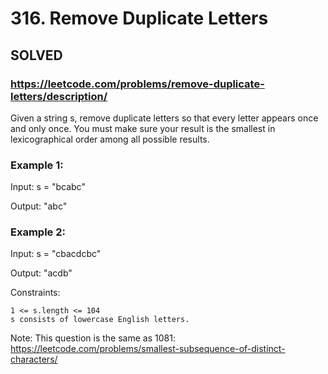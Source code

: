 # 316. Remove Duplicate Letters

## SOLVED
### https://leetcode.com/problems/remove-duplicate-letters/description/
Given a string s, remove duplicate letters so that every letter appears once and only once. You must make sure your result is the smallest in lexicographical order among all possible results.


### Example 1:


Input: s = &quot;bcabc&quot;

Output: &quot;abc&quot;


### Example 2:


Input: s = &quot;cbacdcbc&quot;

Output: &quot;acdb&quot;



Constraints:


	1 <= s.length <= 104
	s consists of lowercase English letters.



Note: This question is the same as 1081: https://leetcode.com/problems/smallest-subsequence-of-distinct-characters/
